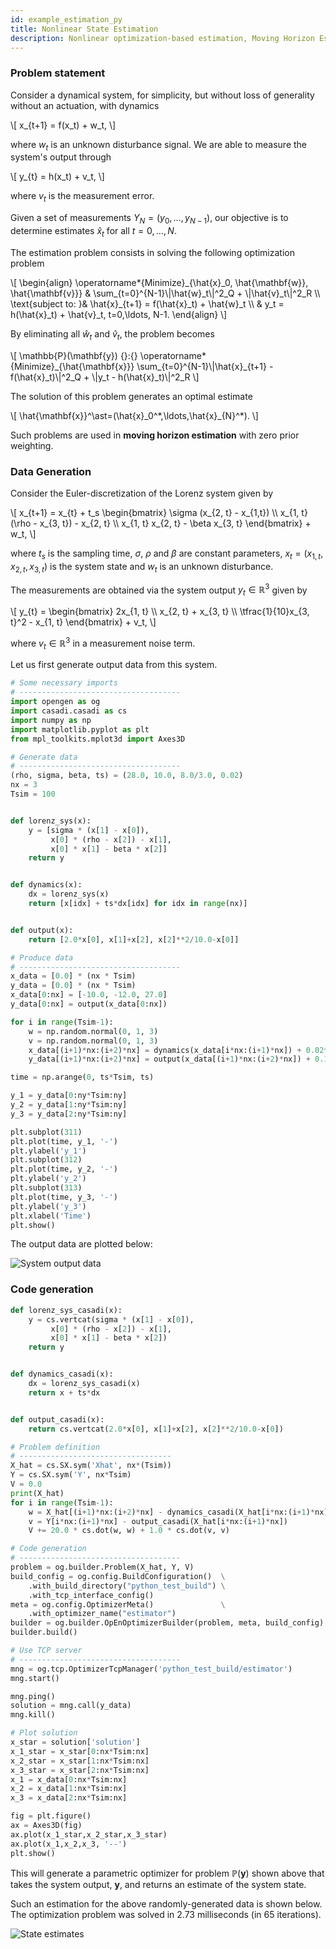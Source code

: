 ```yaml
---
id: example_estimation_py
title: Nonlinear State Estimation
description: Nonlinear optimization-based estimation, Moving Horizon Estimation with OpEn
---
```



<script type="text/x-mathjax-config">MathJax.Hub.Config({tex2jax: {inlineMath: [['$','$'], ['\\(','\\)']]}});</script>
<script type="text/javascript" async src="https://cdn.mathjax.org/mathjax/latest/MathJax.js?config=TeX-AMS-MML_HTMLorMML"></script>

### Problem statement
Consider a dynamical system, for simplicity, but without loss of generality
without an actuation, with dynamics

<div class="math">
\[
x_{t+1} = f(x_t) + w_t,
\]
</div>

where $w_t$ is an unknown disturbance signal. We are able to measure the system's
output through 

<div class="math">
\[
y_{t} = h(x_t) + v_t,
\]
</div>

where $v_t$ is the measurement error.

Given a set of measurements $Y_N=(y_{0},\ldots,y_{N-1})$, our objective is to 
determine estimates $\hat{x}_t$ for all $t=0,\ldots,N$.

The estimation problem consists in solving the following optimization 
problem

<div class="math">
\[
    \begin{align}
\operatorname*{Minimize}_{\hat{x}_0, \hat{\mathbf{w}}, \hat{\mathbf{v}}} &
    \sum_{t=0}^{N-1}\|\hat{w}_t\|^2_Q + \|\hat{v}_t\|^2_R
    \\
    \text{subject to: }& \hat{x}_{t+1} = f(\hat{x}_t) + \hat{w}_t
    \\
    & y_t = h(\hat{x}_t) + \hat{v}_t, t=0,\ldots, N-1.
    \end{align}
\]
</div>

By eliminating all $\hat{w}_t$ and $\hat{v}_t$, the problem becomes

<div class="math">
\[
    \mathbb{P}(\mathbf{y}) {}:{}
    \operatorname*{Minimize}_{\hat{\mathbf{x}}}
    \sum_{t=0}^{N-1}\|\hat{x}_{t+1} - f(\hat{x}_t)\|^2_Q + \|y_t - h(\hat{x}_t)\|^2_R
\]
</div>

The solution of this problem generates an optimal estimate 

<div class="math">
\[
    \hat{\mathbf{x}}^\ast=(\hat{x}_0^*,\ldots,\hat{x}_{N}^*).
\]
</div>

Such problems are used in **moving horizon estimation** with zero prior
weighting.


### Data Generation

Consider the Euler-discretization of the Lorenz system given by 

<div class="math">
\[
x_{t+1} = x_{t} + t_s 
\begin{bmatrix}
\sigma (x_{2, t} - x_{1,t})
\\
x_{1, t} (\rho - x_{3, t}) - x_{2, t}
\\
x_{1, t} x_{2, t} - \beta x_{3, t}
\end{bmatrix} + w_t,
\]
</div>

where $t_s$ is the sampling time, $\sigma$, $\rho$ and $\beta$ are constant
parameters, $x_t = (x_{1, t}, x_{2, t}, x_{3, t})$ is the system state and $w_t$
is an unknown disturbance.

The measurements are obtained via the system output $y_t \in \mathbb{R}^3$ 
given by

<div class="math">
\[
y_{t} = 
\begin{bmatrix}
2x_{1, t}
\\
x_{2, t} + x_{3, t}
\\
\tfrac{1}{10}x_{3, t}^2 - x_{1, t}
\end{bmatrix} + v_t,
\]
</div>

where $v_t\in\mathbb{R}^3$ in a measurement noise term.

Let us first generate output data from this system.

```python
# Some necessary imports
# ------------------------------------
import opengen as og
import casadi.casadi as cs
import numpy as np
import matplotlib.pyplot as plt
from mpl_toolkits.mplot3d import Axes3D
```

```python
# Generate data
# ------------------------------------
(rho, sigma, beta, ts) = (28.0, 10.0, 8.0/3.0, 0.02)
nx = 3
Tsim = 100


def lorenz_sys(x):
    y = [sigma * (x[1] - x[0]),
         x[0] * (rho - x[2]) - x[1],
         x[0] * x[1] - beta * x[2]]
    return y


def dynamics(x):
    dx = lorenz_sys(x)
    return [x[idx] + ts*dx[idx] for idx in range(nx)]


def output(x):
    return [2.0*x[0], x[1]+x[2], x[2]**2/10.0-x[0]]

# Produce data
# ------------------------------------
x_data = [0.0] * (nx * Tsim)
y_data = [0.0] * (nx * Tsim)
x_data[0:nx] = [-10.0, -12.0, 27.0]
y_data[0:nx] = output(x_data[0:nx])

for i in range(Tsim-1):
    w = np.random.normal(0, 1, 3)
    v = np.random.normal(0, 1, 3)
    x_data[(i+1)*nx:(i+2)*nx] = dynamics(x_data[i*nx:(i+1)*nx]) + 0.02*w
    y_data[(i+1)*nx:(i+2)*nx] = output(x_data[(i+1)*nx:(i+2)*nx]) + 0.1*v

time = np.arange(0, ts*Tsim, ts)

y_1 = y_data[0:ny*Tsim:ny]
y_2 = y_data[1:ny*Tsim:ny]
y_3 = y_data[2:ny*Tsim:ny]

plt.subplot(311)
plt.plot(time, y_1, '-')
plt.ylabel('y_1')
plt.subplot(312)
plt.plot(time, y_2, '-')
plt.ylabel('y_2')
plt.subplot(313)
plt.plot(time, y_3, '-')
plt.ylabel('y_3')
plt.xlabel('Time')
plt.show()
```    
The output data are plotted below:

<img src="/optimization-engine/img/python_estimation_data.png" alt="System output data">


### Code generation

```python
def lorenz_sys_casadi(x):
    y = cs.vertcat(sigma * (x[1] - x[0]),
         x[0] * (rho - x[2]) - x[1],
         x[0] * x[1] - beta * x[2])
    return y


def dynamics_casadi(x):
    dx = lorenz_sys_casadi(x)
    return x + ts*dx


def output_casadi(x):
    return cs.vertcat(2.0*x[0], x[1]+x[2], x[2]**2/10.0-x[0])

# Problem definition
# ----------------------------------
X_hat = cs.SX.sym('Xhat', nx*(Tsim))
Y = cs.SX.sym('Y', nx*Tsim)
V = 0.0
print(X_hat)
for i in range(Tsim-1):
    w = X_hat[(i+1)*nx:(i+2)*nx] - dynamics_casadi(X_hat[i*nx:(i+1)*nx])
    v = Y[i*nx:(i+1)*nx] - output_casadi(X_hat[i*nx:(i+1)*nx])
    V += 20.0 * cs.dot(w, w) + 1.0 * cs.dot(v, v)

# Code generation
# ------------------------------------
problem = og.builder.Problem(X_hat, Y, V)
build_config = og.config.BuildConfiguration()  \
    .with_build_directory("python_test_build") \
    .with_tcp_interface_config()
meta = og.config.OptimizerMeta()               \
    .with_optimizer_name("estimator")
builder = og.builder.OpEnOptimizerBuilder(problem, meta, build_config)
builder.build()

# Use TCP server
# ------------------------------------
mng = og.tcp.OptimizerTcpManager('python_test_build/estimator')
mng.start()

mng.ping()
solution = mng.call(y_data)
mng.kill()

# Plot solution
x_star = solution['solution']
x_1_star = x_star[0:nx*Tsim:nx]
x_2_star = x_star[1:nx*Tsim:nx]
x_3_star = x_star[2:nx*Tsim:nx]
x_1 = x_data[0:nx*Tsim:nx]
x_2 = x_data[1:nx*Tsim:nx]
x_3 = x_data[2:nx*Tsim:nx]

fig = plt.figure()
ax = Axes3D(fig)
ax.plot(x_1_star,x_2_star,x_3_star)
ax.plot(x_1,x_2,x_3, '--')
plt.show()
```

This will generate a parametric optimizer for problem $\mathbb{P}(\mathbf{y})$
shown above that takes the system output, $\mathbf{y}$, and returns an estimate
of the system state.

Such an estimation for the above randomly-generated data is shown below. The 
optimization problem was solved in 2.73 milliseconds (in 65 iterations).

<img src="/optimization-engine/img/python_estimation.png" alt="State estimates">
